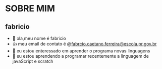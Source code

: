 # SOBRE MIM

## fabricio




- 👋 ola,meu nome é fabricio
- 👍 meu email de contato é @fabrcio.caetano.ferreira@escola.pr.gov.br
- 👀 eu estou enteressado em aprender o programa novas linguagens
- 🌱 eu estou aprendendo a programar recentemente a linguagem de javaScript e scratch
